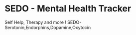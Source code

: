 # SEDO - Mental Health Tracker

Self Help, Therapy and more !
SEDO-Serotonin,Endorphins,Dopamine,Oxytocin

